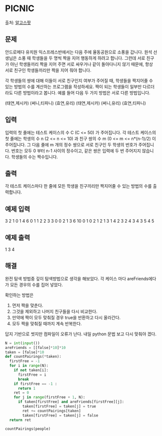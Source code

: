 # PICNIC
출처: [알고스팟](https://algospot.com/judge/problem/read/PICNIC)

## 문제

안드로메다 유치원 익스프레스반에서는 다음 주에 율동공원으로 소풍을 갑니다. 원석 선생님은 소풍 때 학생들을 두 명씩 짝을 지어 행동하게 하려고 합니다. 그런데 서로 친구가 아닌 학생들끼리 짝을 지어 주면 서로 싸우거나 같이 돌아다니지 않기 때문에, 항상 서로 친구인 학생들끼리만 짝을 지어 줘야 합니다.

각 학생들의 쌍에 대해 이들이 서로 친구인지 여부가 주어질 때, 학생들을 짝지어줄 수 있는 방법의 수를 계산하는 프로그램을 작성하세요. 짝이 되는 학생들이 일부만 다르더라도 다른 방법이라고 봅니다. 예를 들어 다음 두 가지 방법은 서로 다른 방법입니다.

(태연,제시카) (써니,티파니) (효연,유리)
(태연,제시카) (써니,유리) (효연,티파니)

## 입력
입력의 첫 줄에는 테스트 케이스의 수 C (C <= 50) 가 주어집니다. 각 테스트 케이스의 첫 줄에는 학생의 수 n (2 <= n <= 10) 과 친구 쌍의 수 m (0 <= m <= n*(n-1)/2) 이 주어집니다. 그 다음 줄에 m 개의 정수 쌍으로 서로 친구인 두 학생의 번호가 주어집니다. 번호는 모두 0 부터 n-1 사이의 정수이고, 같은 쌍은 입력에 두 번 주어지지 않습니다. 학생들의 수는 짝수입니다.

## 출력
각 테스트 케이스마다 한 줄에 모든 학생을 친구끼리만 짝지어줄 수 있는 방법의 수를 출력합니다.

## 예제 입력
3
2 1
0 1
4 6
0 1 1 2 2 3 3 0 0 2 1 3
6 10
0 1 0 2 1 2 1 3 1 4 2 3 2 4 3 4 3 5 4 5

## 예제 출력
1
3
4

## 해결
완전 탐색 방법중 깊이 탐색방법으로 생각을 해보았다.
각 케이스 마다 areFriends에다가 모든 경우의 수를 집어 넣었다.

확인하는 방법은 
1. 먼저 짝을 맞춘다.
1. 그것을 제외하고 나머지 친구들을 다시 비교한다.
1. 만약에 짝이 모두 맞춰질 경우 true을 반환하고 다시 올라간다.
1. 모두 짝을 맞춰질 때까지 계속 반복한다.

답지 기반으로 썻지만 컴파일이 오류가 난다. 
내일 python 문법 보고 다시 맞춰야 겠다.
```python
N = int(input())
areFriends = [[false]*10]*10
taken = [false]*10
def countPairings(*taken):
  firstFree = -1
  for i in range(N):
	if not taken[i]:
	  firstFree = i
	  break
	if firstFree == -1 :
	  return 1
	ret = 0
	for j in range(firstFree + 1, N):
	  if taken[firstFree] and areFriends[firstFree][j]:
		taken[firstFree] = taken[j] = true
		ret += countPairings[taken]
		taken[firstFree] = taken[j] = false
  return ret

countPairings(people)
```
